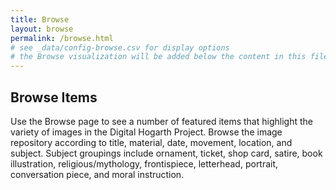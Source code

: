 ```yaml
---
title: Browse
layout: browse
permalink: /browse.html
# see _data/config-browse.csv for display options
# the Browse visualization will be added below the content in this file
---
```


## Browse Items
Use the Browse page to see a number of featured items that highlight the variety of images in the Digital Hogarth Project.
Browse the image repository according to title, material, date, movement, location, and subject. 
Subject groupings include ornament, ticket, shop card, satire, book illustration, religious/mythology, frontispiece, letterhead, portrait, conversation piece, and moral instruction. 